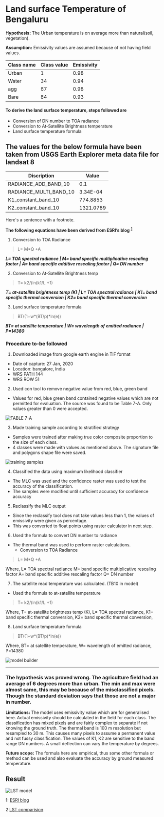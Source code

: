 # Land surface Temperature of Bengaluru
**Hypothesis:** The Urban temperature is on average more than natural(soil, vegetation).

**Assumption:** Emissivity values are assumed because of not having field values.


| Class name | Class value | Emissivity |
| ----------- | ----------- | ----------- |
|Urban|1|0.98|
|Water	| 34	| 0.94 |
|agg |	67	| 0.98 |
|Bare |	84	| 0.93 |


#### To derive the land surface temperature, steps followed are
-	Conversion of DN number to TOA radiance
-	Conversion to At-Satellite Brightness temperature
-	Land surface temperature formula

**The values for the below formula have been taken from USGS Earth Explorer meta data file for landsat 8**
---

<center>

| Discription | Value |
| ----------- | ----------- |
| RADIANCE_ADD_BAND_10 | 0.1 |
| RADIANCE_MULTI_BAND_10 | 3.34E-04 |
| K1_constant_band_10 | 774.8853 |
| K2_constant_band_10 | 1321.0789 |

</center>
Here's a sentence with a footnote. 


**The following equations have been derived from ESRI’s blog** <sup>[1](#myfootnote1)</sup>
1. Conversion to TOA Radiance

 > L= M*Q +A
 
 ***L= TOA spectral radiance | M= band specific multiplicative rescaling factor | A= band specific additive rescaling factor | Q= DN number***

2. Conversion to At-Satellite Brightness temp

> T= k2/(ln(k1/L +1)

***T= at-satellite brightness temp (K) | L= TOA spectral radiance | K1= band specific thermal conversion | K2= band specific thermal conversion***


3.	Land surface temperature formula

> BT/(1+w*(BT/p)*ln(e))

***BT= at satellite temperature | W= wavelength of emitted radiance | P=14380***

### Procedure to-be followed

1.	Downloaded image from google earth engine in TIF format
- Date of capture: 27 Jan, 2020
- Location: bangalore, India
- WRS PATH 144
- WRS ROW 51
2.	Used con tool to remove negative value from red, blue, green band
- Values for red, blue green band contained negative values which are not permitted for evaluation. The source was found to be Table 7-A. Only values greater than 0 were accepted.

![TABLE 7-A](table7.jpg)

3.	Made training sample according to stratified strategy
- Samples were trained after making true color composite proportion to the size of each class.
- 4 classes were made with values as mentioned above. The signature file and polygons shape file were saved.

![training samples](trainSample.png)

4.	Classified the data using maximum likelihood classifier
- The MLC was used and the confidence raster was used to test the accuracy of the classification.
- The samples were modified until sufficient accuracy for confidence accuracy

5.	Reclassify the MLC output
- Since the reclassify tool does not take values less than 1, the values of emissivity were given as percentage.
- This was converted to float points using raster calculator in next step.

6.	Used the formula to convert DN number to radiance
- The thermal band was used to perform raster calculations. 
   - Conversion to TOA Radiance
> L= M*Q +A

Where,
L= TOA spectral radiance
M= band specific multiplicative rescaling factor
A= band specific additive rescaling factor
Q= DN number

7. The satellite read temperature was calculated. (TB10 in model)
- Used the formula to at-satellite temperature
>  T= k2/(ln(k1/L +1)

Where,
T= at-satellite brightness temp (K),
L= TOA spectral radiance,
K1= band specific thermal conversion,
K2= band specific thermal conversion,

8.	Land surface temperature formula
>	BT/(1+w*(BT/p)*ln(e))

Where,
BT= at satellite temperature, 
W= wavelength of emitted radiance, 
P=14380

![model builder](modelBuilder.png) 

---



### **The hypothesis was proved wrong. The agriculture field had an average of 6 degrees more than urban. The min and max were almost same, this may be because of the misclassified pixels. Though the standard deviation says that those are not a major in number.**

**Limitations:**
The model uses emissivity value which are for generalised here. Actual emissivity should be calculated in the field for each class. 
The classification has mixed pixels and are fairly complex to separate if not knowing the ground truth. 
The thermal band is 100 m resolution but resampled to 30 m. This causes many pixels to assume a permanent value and not fussy classification. 
The values of K1, K2 are sensitive to the band range DN numbers. A small deflection can vary the temperature by degrees. 

**Future scope:**
The formula here are empirical, thus some other formula or method can be used and also evaluate the accuracy by ground measured temperature. 

## Result

![LST model](lst_results.png) 

<a name="myfootnote1">1</a>: [ESRI blog](https://www.esri.com/arcgis-blog/products/product/analytics/deriving-temperature-from-landsat-8-thermal-bands-tirs/?rmedium=redirect&rsource=blogs.esri.com/esri/arcgis/2014/01/06/deriving-temperature-from-landsat-8-thermal-bands-tirs) 

<a name="#myfootnote2">2</a> [LST comparision](fulltext83122015.pdf)
